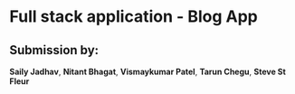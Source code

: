 # Full stack application - Blog App

## Submission by:
**Saily Jadhav**, **Nitant Bhagat**, **Vismaykumar Patel**, **Tarun Chegu**, **Steve St Fleur**
